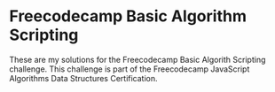# Freecodecamp Basic Algorithm Scripting

These are my solutions for the Freecodecamp Basic Algorith Scripting
challenge. This challenge is part of the Freecodecamp JavaScript Algorithms
Data Structures Certification.
